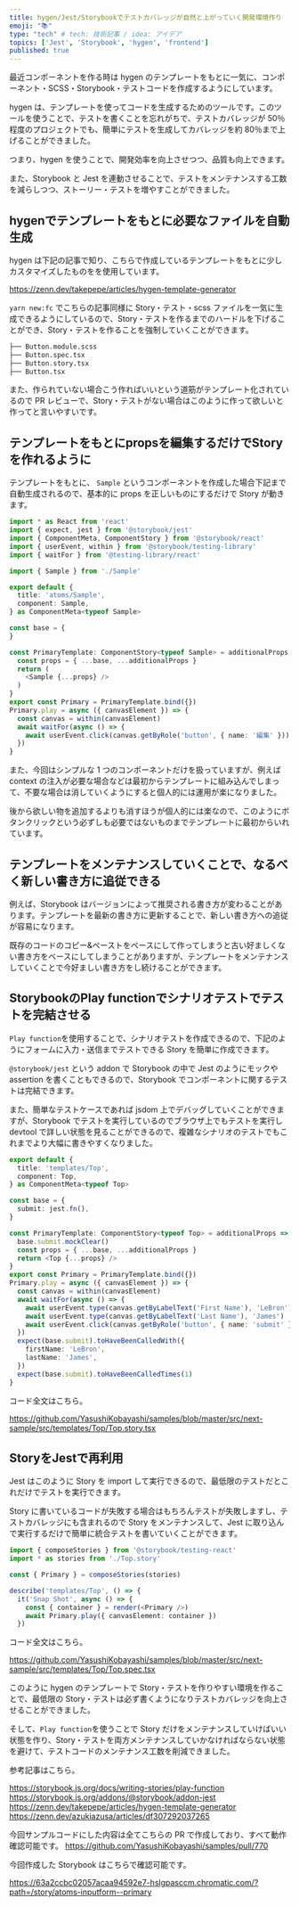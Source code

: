 ```yaml
---
title: hygen/Jest/Storybookでテストカバレッジが自然と上がっていく開発環境作り
emoji: "📚"
type: "tech" # tech: 技術記事 / idea: アイデア
topics: ['Jest', 'Storybook', 'hygen', 'frontend']
published: true
---
```


最近コンポーネントを作る時は hygen のテンプレートをもとに一気に、コンポーネント・SCSS・Storybook・テストコードを作成するようにしています。

hygen は、テンプレートを使ってコードを生成するためのツールです。このツールを使うことで、テストを書くことを忘れがちで、テストカバレッジが 50％程度のプロジェクトでも、簡単にテストを生成してカバレッジを約 80％まで上げることができました。

つまり、hygen を使うことで、開発効率を向上させつつ、品質も向上できます。

また、Storybook と Jest を連動させることで、テストをメンテナンスする工数を減らしつつ、ストーリー・テストを増やすことができました。


## hygenでテンプレートをもとに必要なファイルを自動生成


hygen は下記の記事で知り、こちらで作成しているテンプレートをもとに少しカスタマイズしたものをを使用しています。

https://zenn.dev/takepepe/articles/hygen-template-generator


`yarn new:fc` でこちらの記事同様に Story・テスト・scss ファイルを一気に生成できるようにしているので、Story・テストを作るまでのハードルを下げることができ、Story・テストを作ることを強制していくことができます。

```bash
├── Button.module.scss
├── Button.spec.tsx
├── Button.story.tsx
├── Button.tsx
```

また、作られていない場合こう作ればいいという道筋がテンプレート化されているので PR レビューで、Story・テストがない場合はこのように作って欲しいと作ってと言いやすいです。

## テンプレートをもとにpropsを編集するだけでStoryを作れるように

テンプレートをもとに、  `Sample` というコンポーネントを作成した場合下記まで自動生成されるので、基本的に props を正しいものにするだけで Story が動きます。

```typescript
import * as React from 'react'
import { expect, jest } from '@storybook/jest'
import { ComponentMeta, ComponentStory } from '@storybook/react'
import { userEvent, within } from '@storybook/testing-library'
import { waitFor } from '@testing-library/react'

import { Sample } from './Sample'

export default {
  title: 'atoms/Sample',
  component: Sample,
} as ComponentMeta<typeof Sample>

const base = {
}

const PrimaryTemplate: ComponentStory<typeof Sample> = additionalProps => {
  const props = { ...base, ...additionalProps }
  return (
    <Sample {...props} />
  )
}
export const Primary = PrimaryTemplate.bind({})
Primary.play = async ({ canvasElement }) => {
  const canvas = within(canvasElement)
  await waitFor(async () => {
    await userEvent.click(canvas.getByRole('button', { name: '編集' }))
  })
}
```

また、今回はシンプルな 1 つのコンポーネントだけを扱っていますが、例えば context の注入が必要な場合などは最初からテンプレートに組み込んでしまって、不要な場合は消していくようにすると個人的には運用が楽になりました。

後から欲しい物を追加するよりも消すほうが個人的には楽なので、このようにボタンクリックという必ずしも必要ではないものまでテンプレートに最初からいれています。


## テンプレートをメンテナンスしていくことで、なるべく新しい書き方に追従できる

例えば、Storybook はバージョンによって推奨される書き方が変わることがあります。テンプレートを最新の書き方に更新することで、新しい書き方への追従が容易になります。

既存のコードのコピー&ペーストをベースにして作ってしまうと古い好ましくない書き方をベースにしてしまうことがありますが、テンプレートをメンテナンスしていくことで今好ましい書き方をし続けることができます。

## StorybookのPlay functionでシナリオテストでテストを完結させる


`Play function`を使用することで、シナリオテストを作成できるので、下記のようにフォームに入力・送信までテストできる Story を簡単に作成できます。

`@storybook/jest` という addon で Storybook の中で Jest のようにモックや assertion を書くこともできるので、Storybook でコンポーネントに関するテストは完結できます。

また、簡単なテストケースであれば jsdom 上でデバッグしていくことができますが、Storybook でテストを実行しているのでブラウザ上でもテストを実行し devtool で詳しい状態を見ることができるので、複雑なシナリオのテストでもこれまでより大幅に書きやすくなりました。

```typescript
export default {
  title: 'templates/Top',
  component: Top,
} as ComponentMeta<typeof Top>

const base = {
  submit: jest.fn(),
}

const PrimaryTemplate: ComponentStory<typeof Top> = additionalProps => {
  base.submit.mockClear()
  const props = { ...base, ...additionalProps }
  return <Top {...props} />
}
export const Primary = PrimaryTemplate.bind({})
Primary.play = async ({ canvasElement }) => {
  const canvas = within(canvasElement)
  await waitFor(async () => {
    await userEvent.type(canvas.getByLabelText('First Name'), 'LeBron')
    await userEvent.type(canvas.getByLabelText('Last Name'), 'James')
    await userEvent.click(canvas.getByRole('button', { name: 'submit' }))
  })
  expect(base.submit).toHaveBeenCalledWith({
    firstName: 'LeBron',
    lastName: 'James',
  })
  expect(base.submit).toHaveBeenCalledTimes(1)
}
```
コード全文はこちら。

https://github.com/YasushiKobayashi/samples/blob/master/src/next-sample/src/templates/Top/Top.story.tsx


## StoryをJestで再利用

Jest はこのように Story を import して実行できるので、最低限のテストだとこれだけでテストを実行できます。

Story に書いているコードが失敗する場合はもちろんテストが失敗しますし、テストカバレッジにも含まれるので Story をメンテナンスして、Jest に取り込んで実行するだけで簡単に統合テストを書いていくことができます。

```typescript
import { composeStories } from '@storybook/testing-react'
import * as stories from './Top.story'

const { Primary } = composeStories(stories)

describe('templates/Top', () => {
  it('Snap Shot', async () => {
    const { container } = render(<Primary />)
    await Primary.play({ canvasElement: container })
  })
```

コード全文はこちら。

https://github.com/YasushiKobayashi/samples/blob/master/src/next-sample/src/templates/Top/Top.spec.tsx


このように hygen のテンプレートで Story・テストを作りやすい環境を作ることで、最低限の Story・テストは必ず書くようになりテストカバレッジを向上させることができました。

そして、`Play function`を使うことで Story だけをメンテナンスしていけばいい状態を作り、Story・テストを両方メンテナンスしていかなければならない状態を避けて、テストコードのメンテナンス工数を削減できました。

参考記事はこちら。

https://storybook.js.org/docs/writing-stories/play-function
https://storybook.js.org/addons/@storybook/addon-jest
https://zenn.dev/takepepe/articles/hygen-template-generator
https://zenn.dev/azukiazusa/articles/df307292037265


今回サンプルコードにした内容は全てこちらの PR で作成しており、すべて動作確認可能です。
https://github.com/YasushiKobayashi/samples/pull/770


今回作成した Storybook はこちらで確認可能です。

https://63a2ccbc02057acaa94592e7-hslgpasccm.chromatic.com/?path=/story/atoms-inputform--primary
